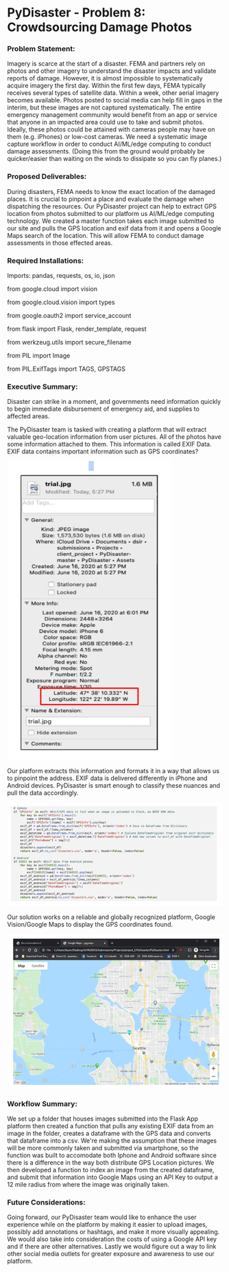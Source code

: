 # PyDisaster - Problem 8: Crowdsourcing Damage Photos

### Problem Statement: 
Imagery is scarce at the start of a disaster. FEMA and partners rely on photos and other imagery to understand the disaster impacts and validate reports of damage. However, it is almost impossible to systematically acquire imagery the first day. Within the first few days, FEMA typically receives several types of satellite data. Within a week, other aerial imagery becomes available. Photos posted to social media can help fill in gaps in the interim, but these images are not captured systematically. The entire emergency management community would benefit from an app or service that anyone in an impacted area could use to take and submit photos. Ideally, these photos could be attained with cameras people may have on them (e.g. iPhones) or low-cost cameras. We need a systematic image capture workflow in order to conduct AI/ML/edge computing to conduct damage assessments. (Doing this from the ground would probably be quicker/easier than waiting on the winds to dissipate so you can fly planes.)

### Proposed Deliverables:
During disasters, FEMA needs to know the exact location of the damaged places. It is crucial to pinpoint a place and evaluate the damage when dispatching the resources. Our PyDisaster project can help to extract GPS location from photos submitted to our platform us AI/ML/edge computing technology. We created a master function takes each image submitted to our site and pulls the GPS location and exif data from it and opens a Google Maps search of the location. This will allow FEMA to conduct damage assessments in those effected areas.

### Required Installations:
Imports: pandas, requests, os, io, json

from google.cloud import vision

from google.cloud.vision import types

from google.oauth2 import service_account

from flask import Flask, render_template, request

from werkzeug.utils import secure_filename

from PIL import Image

from PIL.ExifTags import TAGS, GPSTAGS

### Executive Summary:

Disaster can strike in a moment, and governments need information quickly to begin immediate disbursement of emergency aid, and supplies to affected areas.


The PyDisaster team is tasked with creating a platform that will extract valuable geo-location information from user pictures. All of the photos have some information attached to them. This information is called EXIF Data. EXIF data contains important information such as GPS coordinates? 

![](Assets/Capture1.PNG)


Our platform extracts this information and formats it in a way that allows us to pinpoint the address. EXIF data is delivered differently in iPhone and Android devices. PyDisaster is smart enough to classify these nuances and pull the data accordingly.

![](Assets/Capture2.PNG)

Our solution works on a reliable and globally recognized platform, Google Vision/Google Maps to display the GPS coordinates found.  

![](Assets/Capture3.PNG)


### Workflow Summary:
We set up a folder that houses images submitted into the Flask App platform then created a function that pulls any existing EXIF data from an image in the folder, creates a dataframe with the GPS data and converts that dataframe into a csv. We're making the assumption that these images will be more commonly taken and submitted via smartphone, so the function was built to accomodate both Iphone and Android software since there is a difference in the way both distribute GPS Location pictures. We then developed a function to index an image from the created dataframe, and submit that information into Google Maps using an API Key to output a 12 mile radius from where the image was originally taken.


### Future Considerations:
Going forward, our PyDisaster team would like to enhance the user experience while on the platform by making it easier to upload images, possibly add annotations or hashtags, and make it more visually appealing. We would also take into consideration the costs of using a Google API key and if there are other alternatives. Lastly we would figure out a way to link other social media outlets for greater exposure and awareness to use our platform.
